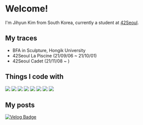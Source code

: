 <!-- # tamagoyakii -->
<!-- <div align=end>
	
[![Hits](https://hits.seeyoufarm.com/api/count/incr/badge.svg?url=https%3A%2F%2Fgithub.com%2Ftamagoyakii&count_bg=%2372C4F1&title_bg=%23181717&icon=github.svg&icon_color=%23E7E7E7&title=hits&edge_flat=true)](https://hits.seeyoufarm.com)
</div>
 -->
# Welcome!
I'm Jihyun Kim from South Korea, currently a student at <a href="https://42seoul.kr/seoul42/main/view">42Seoul</a>.

## My traces
+ BFA in Sculpture, Hongik University
+ 42Seoul La Piscine (21/09/06 ~ 21/10/01)
+ 42Seoul Cadet (21/11/08 ~ )
<!-- [![jihyukim's 42 stats](https://badge42.herokuapp.com/api/stats/jihyukim)](https://github.com/JaeSeoKim/badge42) -->

## Things I code with
<p>
	<img src="https://img.shields.io/badge/JavaScript-F7DF1E?style=for-the-badge&logo=JavaScript&logoColor=white"/>
	<img src="https://img.shields.io/badge/typescript-3D63B4?style=for-the-badge&logo=typescript&logoColor=white"> 
	<img src="https://img.shields.io/badge/HTML-E34F26?style=for-the-badge&logo=HTML5&logoColor=white"/>
	<img src="https://img.shields.io/badge/CSS-1572B6?style=for-the-badge&logo=CSS3&logoColor=white"/>
	<img src="https://img.shields.io/badge/styled components-C46A87?style=for-the-badge&logo=styledcomponents&logoColor=white"> 
	<img src="https://img.shields.io/badge/React-000000?style=for-the-badge&logo=React&logoColor=#61DAFB"/>
	<img src="https://img.shields.io/badge/node.js-339933?style=for-the-badge&logo=Node.js&logoColor=white">
	<img src="https://img.shields.io/badge/C-5358AE?style=for-the-badge&logo=C&logoColor=white&textColor=white"/>
</p>

<!-- ## Projects
|Name|Stars|Forks|Issues|Pull-requests|
|:---:|:---:|:---:|:---:|:---:|
|<a href="https://github.com/blind-42/42byte">42byte</a>|<img alt="GitHub Repo stars" src="https://img.shields.io/github/stars/blind-42/42byte?style=for-the-badge">|||||| -->

## My posts
<!-- [![Gmail Badge](https://img.shields.io/badge/Gmail-d14836?style=for-the-badge&logo=Gmail&logoColor=white&link=mailto:rlawlgus2588@gmail.com)](mailto:rlawlgus2588@gmail.com) -->
[![Velog Badge](https://img.shields.io/badge/Velog-20c997?style=for-the-badge&logo=Vimeo&logoColor=white&link=https://velog.io/@tamagoyakii)](https://velog.io/@tamagoyakii)
<!--[![Instagram Badge](https://img.shields.io/badge/Instagram-000000?style=flat&logo=Instagram&logoColor=E4405F&link=https://www.instagram.com/__tamagoyaki)](https://www.instagram.com/__tamagoyaki)-->

